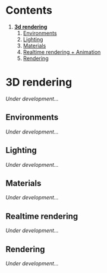 # Contents
1. [**3d rendering**](#3d-rendering)
    1. [Environments](environments)
    2. [Lighting](lighting)
    3. [Materials](materials)
    4. [Realtime rendering + Animation](#realtime-rendering)
    5. [Rendering](rendering)

# 3D rendering
*Under development...*

## Environments
*Under development...*

## Lighting
*Under development...*

## Materials
*Under development...*

## Realtime rendering
*Under development...*

## Rendering
*Under development...*
